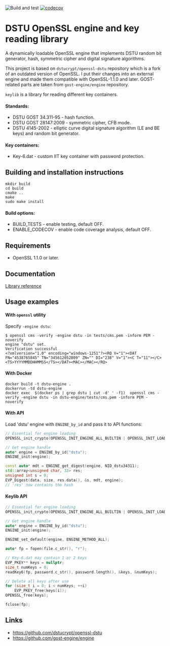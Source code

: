 ![Build and test](https://github.com/madf/dstu-engine/workflows/Build%20and%20test/badge.svg) [![codecov](https://codecov.io/gh/madf/dstu-engine/branch/main/graph/badge.svg)](https://codecov.io/gh/madf/dstu-engine)

# DSTU OpenSSL engine and key reading library

A dynamically loadable OpenSSL engine that implements DSTU random bit generator, hash, symmetric cipher and digital signature algorithms.

This project is based on `dstucrypt/openssl-dstu` repository which is a fork of an outdated version of OpenSSL. I put their changes into an external engine and made them compatible with OpenSSL-1.1.0 and later. GOST-related parts are taken from `gost-engine/engine` repository.

`keylib` is a library for reading different key containers.

#### Standards:
 * DSTU GOST 34.311-95 - hash function.
 * DSTU GOST 28147:2009 - symmetric cipher, CFB mode.
 * DSTU 4145-2002 - elliptic curve digital signature algorithm (LE and BE keys) and random bit generator.

#### Key containers:
 * Key-6.dat - custom IIT key container with password protection.

## Building and installation instructions
```
mkdir build
cd build
cmake ..
make
sudo make install
```
#### Build options:
 * BUILD_TESTS - enable testing, default OFF.
 * ENABLE_CODECOV - enable code coverage analysis, default OFF.

## Requirements
 * OpenSSL 1.1.0 or later.

## Documentation
[Library reference](https://madf.github.io/dstu-engine/)

## Usage examples
#### With `openssl` utility
Specify `-engine dstu`:
```
$ openssl cms -verify -engine dstu -in tests/cms.pem -inform PEM -noverify
engine "dstu" set.
Verification successful
<?xmlversion="1.0" encoding="windows-1251"?><RQ V="1"><DAT FN="4538765845" TN="345612052809" ZN="" DI="238" V="1"><C T="11"></C><TS>YYYYMMDDHHMMSS</TS></DAT><MAC></MAC></RQ>
```
#### With Docker
```
docker build -t dstu-engine .
dockerrun -td dstu-engine
docker exec  $(docker ps | grep dstu | cut -d' ' -f1)  openssl cms -verify -engine dstu -in dstu-engine/tests/cms.pem -inform PEM -noverify
```
#### With API
Load 'dstu' engine with `ENGINE_by_id` and pass it to API functions:
```c++
// Essential for engine loading
OPENSSL_init_crypto(OPENSSL_INIT_ENGINE_ALL_BUILTIN | OPENSSL_INIT_LOAD_CONFIG, nullptr);

// Get engine handle
auto* engine = ENGINE_by_id("dstu");
ENGINE_init(engine);

const auto* mdt = ENGINE_get_digest(engine, NID_dstu34311);
std::array<unsigned char, 32> res;
unsigned int s = 0;
EVP_Digest(data, size, res.data(), &s, mdt, engine);
// 'res' now contains the hash
```

#### Keylib API
```c++
// Essential for engine loading
OPENSSL_init_crypto(OPENSSL_INIT_ENGINE_ALL_BUILTIN | OPENSSL_INIT_LOAD_CONFIG, nullptr);

// Get engine handle
auto* engine = ENGINE_by_id("dstu");
ENGINE_init(engine);

ENGINE_set_default(engine, ENGINE_METHOD_ALL);

auto* fp = fopen(file.c_str(), "r");

// Key-6.dat may contain 1 or 2 keys
EVP_PKEY** keys = nullptr;
size_t numKeys = 0;
readKey6(fp, password.c_str(), password.length(), &keys, &numKeys);

// Delete all keys after use
for (size_t i = 0; i < numKeys; ++i)
    EVP_PKEY_free(keys[i]);
OPENSSL_free(keys);

fclose(fp);
```

## Links
 * https://github.com/dstucrypt/openssl-dstu
 * https://github.com/gost-engine/engine
